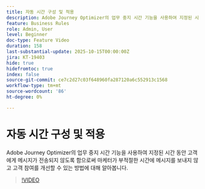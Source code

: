 ```yaml
---
title: 자동 시간 구성 및 적용
description: Adobe Journey Optimizer의 업무 중지 시간 기능을 사용하여 지정된 시간 동안 메시지(SMS, 이메일, 푸시, WhatsApp)가 고객에게 전송되지 않도록 함으로써 마케터가 부적절한 시간에 커뮤니케이션을 발송하지 않고 고객 참여를 향상시키는 방법을 알아봅니다.
feature: Business Rules
role: Admin, User
level: Beginner
doc-type: Feature Video
duration: 158
last-substantial-update: 2025-10-15T00:00:00Z
jira: KT-19403
hide: true
hidefromtoc: true
index: false
source-git-commit: ce7c2d27c03f648960fa287120a6c552913c1568
workflow-type: tm+mt
source-wordcount: '86'
ht-degree: 0%

---
```



# 자동 시간 구성 및 적용

Adobe Journey Optimizer의 업무 중지 시간 기능을 사용하여 지정된 시간 동안 고객에게 메시지가 전송되지 않도록 함으로써 마케터가 부적절한 시간에 메시지를 보내지 않고 고객 참여를 개선할 수 있는 방법에 대해 알아봅니다.

>[!VIDEO](https://video.tv.adobe.com/v/3475851/?learn=on&enablevpops)
